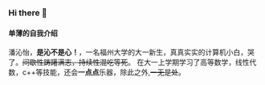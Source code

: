 ### Hi there 👋
#### 单薄的自我介绍
潘沁怡，**是沁不是心！**，一名福州大学的大一新生，真真实实的计算机小白，哭了。~~间歇性踌躇满志，持续性混吃等死~~。
在大一上学期学习了高等数学，线性代数，c++等技能，还会**一点点**乐器，除此之外,~~一无是处~~。
<!--
**keep-real2002/keep-real2002** is a ✨ _special_ ✨ repository because its `README.md` (this file) appears on your GitHub profile.

